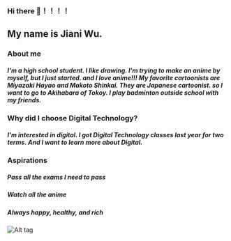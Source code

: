 ### Hi there 👋！！！！
## My name is Jiani Wu.
### About me 
##### I'm a high school student. I like drawing. I'm trying to make an anime by myself, but I just started. and I love anime!!! My favorite cartoonists are Miyazaki Hayao and Makoto Shinkai. They are Japanese cartoonist. so I want to go to Akihabara of Tokoy. I play badminton outside school with my friends.
### Why did I choose Digital Technology?
##### I'm interested in digital. I got Digital Technology classes last year for two terms. And I want to learn more about Digital.
### Aspirations
##### Pass all the exams I need to pass
##### Watch all the anime
##### Always happy, healthy, and rich
![Alt tag]()


<!--
**JianiWuWSCW/JianiWuWSCW** is a ✨ _special_ ✨ repository because its `README.md` (this file) appears on your GitHub profile.

Here are some ideas to get you started:

- 🔭 I’m currently working on ...
- 🌱 I’m currently learning ...
- 👯 I’m looking to collaborate on ...
- 🤔 I’m looking for help with ...
- 💬 Ask me about ...
- 📫 How to reach me: ...
- 😄 Pronouns: ...
- ⚡ Fun fact: ...
-->
